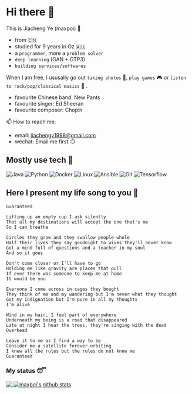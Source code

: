 # Hi there 👋
This is Jiacheng Ye (maxpoi) :japanese_goblin:
  - from :cn:
  - studied for 9 years in Oz :australia:
  - a ```programmer```, more a ```problem solver```
  - ```deep learning``` (GAN + GTP3)
  - ```building services/softwares```
  
When I am free, I ususally go out ```taking photos``` :camera_flash:, ```play games``` :video_game: or ```listen to rock/pop/classical musics``` :musical_score:  . 
  - favourite Chinese band: New Pants
  - favourite singer: Ed Sheeran 
  - favourite composer: Chopin

📫 How to reach me: 
  - email: jiachengy1998@gmail.com
  - wechat: Email me first :D

## Mostly use tech :star2:
![Java](https://badges.aleen42.com/src/java.svg)
![Python](https://img.shields.io/badge/-Python-black?style=flat-square&logo=Python)
![Docker](https://img.shields.io/badge/-Docker-black?style=flat-square&logo=docker)
![Linux](https://img.shields.io/badge/Linux-black?style=flat-square&logo=linux)
![Ansible](https://img.shields.io/badge/Ansible-black?style=flat-square&logo=ansible)
![Git](https://img.shields.io/badge/-Git-black?style=flat-square&logo=git)
![Tensorflow](https://badges.aleen42.com/src/tensorflow.svg)

<!-- ![Redis](https://img.shields.io/badge/-Redis-black?style=flat-square&logo=Redis) -->
<!-- ![MySQL](https://img.shields.io/badge/-MySQL-black?style=flat-square&logo=mysql) -->
<!-- ![Amazon AWS](https://img.shields.io/badge/Amazon%20AWS-232F3E?style=flat-square&logo=amazon-aws)  -->
<!-- ![Microsoft Azure](https://img.shields.io/badge/Microsoft%20Azure-232F7E?style=flat-square&logo=microsoft-azure)  -->

## Here I present my life song to you :thought_balloon:
```Guaranteed```

```On bended knee is no way to be free
Lifting up an empty cup I ask silently
That all my destinations will accept the one that's me
So I can breathe

Circles they grow and they swallow people whole
Half their lives they say goodnight to wives they'll never know
Got a mind full of questions and a teacher in my soul
And so it goes

Don't come closer or I'll have to go
Holding me like gravity are places that pull
If ever there was someone to keep me at home
It would be you

Everyone I come across in cages they bought
They think of me and my wandering but I'm never what they thought
Got my indignation but I'm pure in all my thoughts
I'm alive

Wind in my hair, I feel part of everywhere
Underneath my being is a road that disappeared
Late at night I hear the trees, they're singing with the dead
Overhead

Leave it to me as I find a way to be
Consider me a satellite forever orbiting
I knew all the rules but the rules do not know me
Guaranteed
```

### My status :sleeping:
<a href="https://github.com/maxpoi?tab=repositories">
  <img align="center" src="https://github-readme-stats.vercel.app/api/top-langs/?username=maxpoi&hide_langs_below=1" />
</a>
<!-- Profile highlights -->
<a href="https://github.com/maxpoi?tab=repositories">
 <img align="center" src="https://github-readme-stats.vercel.app/api?username=maxpoi&show_icons=true&line_height=40" alt="maxpoi's github stats"/>
</a>
